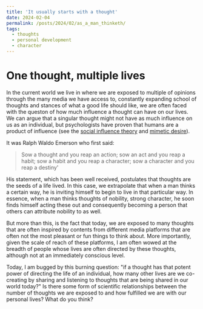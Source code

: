 ```yaml
---
title: 'It usually starts with a thought'
date: 2024-02-04
permalink: /posts/2024/02/as_a_man_thinketh/
tags:
  - thoughts
  - personal development
  - character
---
```


One thought, multiple lives
======
In the current world we live in where we are exposed to multiple of opinions through the many media we have access to, constantly expanding school of thoughts and stances of what a good life should like, we are often faced with the queston of how much influence a thought can have on our lives. We can argue that a singular thought might not have as much influence on us as an individual, but psychologists have proven that humans are a product of influence (see the [social influence theory](https://open.ncl.ac.uk/academic-theories/12/social-influence-theory/) and [mimetic desire](https://psyche.co/guides/how-to-know-what-you-really-want-and-be-free-from-mimetic-desire)). 

It was Ralph Waldo Emerson who first said: 
> Sow a thought and you reap an action; sow an act and you reap a habit; sow a habit and you reap a character; sow a character and you reap a destiny'


His statement, which has been well received, postulates that thoughts are the seeds of a life lived. In this case, we extrapolate that when a man thinks a certain way, he is inviting himself to begin to live in that particular way. In essence, when a man thinks thoughts of nobility, strong character, he soon finds himself acting these out and consequently becoming a person that others can attribute nobility to as well. 


But more than this, is the fact that today, we are exposed to many thoughts that are often inspired by contents from different media platforms that are often not the most pleasant or fun things to think about. More importantly, given the scale of reach of these platforms, I am often wowed at the breadth of people whose lives are often directed by these thoughts, although not at an immediately conscious level. 


Today, I am bugged by this burning question: "if a thought has that potent power of directing the life of an individual, how many other lives are we co-creating by sharing and listening to thoughts that are being shared in our world today?" Is there some form of scientific relationships between the number of thoughts we are exposed to and how fulfilled we are with our personal lives? What do you think?